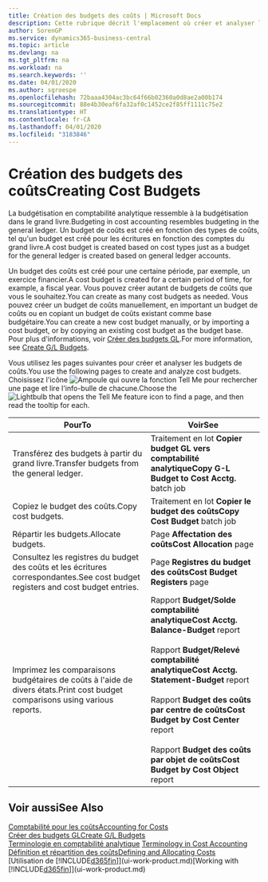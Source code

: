 ```yaml
---
title: Création des budgets des coûts | Microsoft Docs
description: Cette rubrique décrit l'emplacement où créer et analyser les budgets des coûts.
author: SorenGP
ms.service: dynamics365-business-central
ms.topic: article
ms.devlang: na
ms.tgt_pltfrm: na
ms.workload: na
ms.search.keywords: ''
ms.date: 04/01/2020
ms.author: sgroespe
ms.openlocfilehash: 72baaa4304ac3bc64f66b02360a0d8ae2a00b174
ms.sourcegitcommit: 88e4b30eaf6fa32af0c1452ce2f85ff1111c75e2
ms.translationtype: HT
ms.contentlocale: fr-CA
ms.lasthandoff: 04/01/2020
ms.locfileid: "3183846"
---
```

# <a name="creating-cost-budgets"></a><span data-ttu-id="19c6a-103">Création des budgets des coûts</span><span class="sxs-lookup"><span data-stu-id="19c6a-103">Creating Cost Budgets</span></span>
<span data-ttu-id="19c6a-104">La budgétisation en comptabilité analytique ressemble à la budgétisation dans le grand livre.</span><span class="sxs-lookup"><span data-stu-id="19c6a-104">Budgeting in cost accounting resembles budgeting in the general ledger.</span></span> <span data-ttu-id="19c6a-105">Un budget de coûts est créé en fonction des types de coûts, tel qu'un budget est créé pour les écritures en fonction des comptes du grand livre.</span><span class="sxs-lookup"><span data-stu-id="19c6a-105">A cost budget is created based on cost types just as a budget for the general ledger is created based on general ledger accounts.</span></span>  

<span data-ttu-id="19c6a-106">Un budget des coûts est créé pour une certaine période, par exemple, un exercice financier.</span><span class="sxs-lookup"><span data-stu-id="19c6a-106">A cost budget is created for a certain period of time, for example, a fiscal year.</span></span> <span data-ttu-id="19c6a-107">Vous pouvez créer autant de budgets de coûts que vous le souhaitez.</span><span class="sxs-lookup"><span data-stu-id="19c6a-107">You can create as many cost budgets as needed.</span></span> <span data-ttu-id="19c6a-108">Vous pouvez créer un budget de coûts manuellement, en important un budget de coûts ou en copiant un budget de coûts existant comme base budgétaire.</span><span class="sxs-lookup"><span data-stu-id="19c6a-108">You can create a new cost budget manually, or by importing a cost budget, or by copying an existing cost budget as the budget base.</span></span> <span data-ttu-id="19c6a-109">Pour plus d'informations, voir [Créer des budgets GL](finance-how-create-budgets.md).</span><span class="sxs-lookup"><span data-stu-id="19c6a-109">For more information, see [Create G/L Budgets](finance-how-create-budgets.md).</span></span>

<span data-ttu-id="19c6a-110">Vous utilisez les pages suivantes pour créer et analyser les budgets de coûts.</span><span class="sxs-lookup"><span data-stu-id="19c6a-110">You use the following pages to create and analyze cost budgets.</span></span> <span data-ttu-id="19c6a-111">Choisissez l'icône ![Ampoule qui ouvre la fonction Tell Me](media/ui-search/search_small.png "Dites-moi ce que vous voulez faire") pour rechercher une page et lire l'info-bulle de chacune.</span><span class="sxs-lookup"><span data-stu-id="19c6a-111">Choose the ![Lightbulb that opens the Tell Me feature](media/ui-search/search_small.png "Tell me what you want to do") icon to find a page, and then read the tooltip for each.</span></span>

|<span data-ttu-id="19c6a-112">Pour</span><span class="sxs-lookup"><span data-stu-id="19c6a-112">To</span></span>|<span data-ttu-id="19c6a-113">Voir</span><span class="sxs-lookup"><span data-stu-id="19c6a-113">See</span></span>|  
|--------|---------|  
|<span data-ttu-id="19c6a-114">Transférez des budgets à partir du grand livre.</span><span class="sxs-lookup"><span data-stu-id="19c6a-114">Transfer budgets from the general ledger.</span></span>|<span data-ttu-id="19c6a-115">Traitement en lot **Copier budget GL vers comptabilité analytique**</span><span class="sxs-lookup"><span data-stu-id="19c6a-115">**Copy G-L Budget to Cost Acctg.** batch job</span></span>|  
|<span data-ttu-id="19c6a-116">Copiez le budget des coûts.</span><span class="sxs-lookup"><span data-stu-id="19c6a-116">Copy cost budgets.</span></span>|<span data-ttu-id="19c6a-117">Traitement en lot **Copier le budget des coûts**</span><span class="sxs-lookup"><span data-stu-id="19c6a-117">**Copy Cost Budget** batch job</span></span>|  
|<span data-ttu-id="19c6a-118">Répartir les budgets.</span><span class="sxs-lookup"><span data-stu-id="19c6a-118">Allocate budgets.</span></span>|<span data-ttu-id="19c6a-119">Page **Affectation des coûts**</span><span class="sxs-lookup"><span data-stu-id="19c6a-119">**Cost Allocation** page</span></span>|  
|<span data-ttu-id="19c6a-120">Consultez les registres du budget des coûts et les écritures correspondantes.</span><span class="sxs-lookup"><span data-stu-id="19c6a-120">See cost budget registers and cost budget entries.</span></span>|<span data-ttu-id="19c6a-121">Page **Registres du budget des coûts**</span><span class="sxs-lookup"><span data-stu-id="19c6a-121">**Cost Budget Registers** page</span></span>|  
|<span data-ttu-id="19c6a-122">Imprimez les comparaisons budgétaires de coûts à l'aide de divers états.</span><span class="sxs-lookup"><span data-stu-id="19c6a-122">Print cost budget comparisons using various reports.</span></span>|<span data-ttu-id="19c6a-123">Rapport **Budget/Solde comptabilité analytique**</span><span class="sxs-lookup"><span data-stu-id="19c6a-123">**Cost Acctg. Balance-Budget** report</span></span><br /><br /> <span data-ttu-id="19c6a-124">Rapport **Budget/Relevé comptabilité analytique**</span><span class="sxs-lookup"><span data-stu-id="19c6a-124">**Cost Acctg. Statement-Budget** report</span></span><br /><br /> <span data-ttu-id="19c6a-125">Rapport **Budget des coûts par centre de coûts**</span><span class="sxs-lookup"><span data-stu-id="19c6a-125">**Cost Budget by Cost Center** report</span></span><br /><br /> <span data-ttu-id="19c6a-126">Rapport **Budget des coûts par objet de coûts**</span><span class="sxs-lookup"><span data-stu-id="19c6a-126">**Cost Budget by Cost Object** report</span></span>|  

## <a name="see-also"></a><span data-ttu-id="19c6a-127">Voir aussi</span><span class="sxs-lookup"><span data-stu-id="19c6a-127">See Also</span></span>  
[<span data-ttu-id="19c6a-128">Comptabilité pour les coûts</span><span class="sxs-lookup"><span data-stu-id="19c6a-128">Accounting for Costs</span></span>](finance-manage-cost-accounting.md)  
[<span data-ttu-id="19c6a-129">Créer des budgets GL</span><span class="sxs-lookup"><span data-stu-id="19c6a-129">Create G/L Budgets</span></span>](finance-how-create-budgets.md)  
<span data-ttu-id="19c6a-130">[Terminologie en comptabilité analytique](finance-terminology-in-cost-accounting.md) </span><span class="sxs-lookup"><span data-stu-id="19c6a-130">[Terminology in Cost Accounting](finance-terminology-in-cost-accounting.md) </span></span>  
[<span data-ttu-id="19c6a-131">Définition et répartition des coûts</span><span class="sxs-lookup"><span data-stu-id="19c6a-131">Defining and Allocating Costs</span></span>](finance-define-and-allocate-costs.md)  
<span data-ttu-id="19c6a-132">[Utilisation de [!INCLUDE[d365fin](includes/d365fin_md.md)]](ui-work-product.md)</span><span class="sxs-lookup"><span data-stu-id="19c6a-132">[Working with [!INCLUDE[d365fin](includes/d365fin_md.md)]](ui-work-product.md)</span></span>
